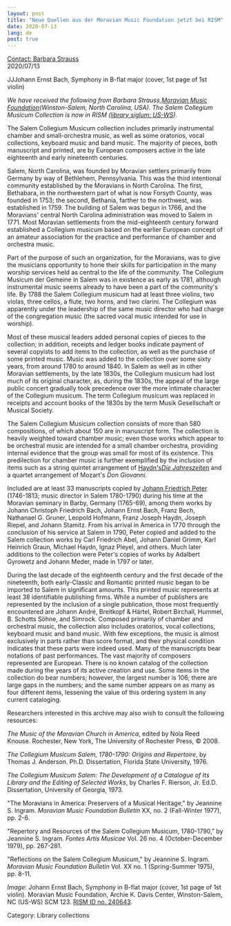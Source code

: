 ```yaml
---
layout: post
title: "Neue Quellen aus der Moravian Music Foundation jetzt bei RISM"
date: 2020-07-13
lang: de
post: true
---
```


[Contact: Barbara Strauss](mailto:barbara@moravianmusic.org)<br>
2020/07/13

JJJohann Ernst Bach, Symphony in B-flat major (cover, 1st page of 1st violin)

*We have received the following from Barbara Strauss,[Moravian Music Foundation](https://moravianmusic.org/ "Opens external link in new window")(Winston-Salem, North Carolina, USA). The Salem Collegium Musicum Collection is now in RISM ([library siglum: US-WS](https://opac.rism.info/search?View=rism&siglum=US-WS "Opens external link in new window")).*

The Salem Collegium Musicum collection includes primarily instrumental chamber and small-orchestra music, as well as some oratorios, vocal collections, keyboard music and band music. The majority of pieces, both manuscript and printed, are by European composers active in the late eighteenth and early nineteenth centuries.

Salem, North Carolina, was founded by Moravian settlers primarily from Germany by way of Bethlehem, Pennsylvania. This was the third intentional community established by the Moravians in North Carolina. The first, Bethabara, in the northwestern part of what is now Forsyth County, was founded in 1753; the second, Bethania, farther to the northwest, was established in 1759. The building of Salem was begun in 1766, and the Moravians' central North Carolina administration was moved to Salem in 1771. Most Moravian settlements from the mid-eighteenth century forward established a Collegium musicum based on the earlier European concept of an amateur association for the practice and performance of chamber and orchestra music.

Part of the purpose of such an organization, for the Moravians, was to give the musicians opportunity to hone their skills for participation in the many worship services held as central to the life of the community. The Collegium Musicum der Gemeine in Salem was in existence as early as 1781, although instrumental music seems already to have been a part of the community's life. By 1788 the Salem Collegium musicum had at least three violins, two violas, three cellos, a flute, two horns, and two clarini. The Collegium was apparently under the leadership of the same music director who had charge of the congregation music (the sacred vocal music intended for use in worship).

Most of these musical leaders added personal copies of pieces to the collection; in addition, receipts and ledger books indicate payment of several copyists to add items to the collection, as well as the purchase of some printed music. Music was added to the collection over some sixty years, from around 1780 to around 1840. In Salem as well as in other Moravian settlements, by the late 1830s, the Collegium musicum had lost much of its original character, as, during the 1830s, the appeal of the large public concert gradually took precedence over the more intimate character of the Collegium musicum. The term Collegium musicum was replaced in receipts and account books of the 1830s by the term Musik Gesellschaft or Musical Society.

The Salem Collegium Musicum collection consists of more than 580 compositions, of which about 150 are in manuscript form. The collection is heavily weighted toward chamber music; even those works which appear to be orchestral music are intended for a small chamber orchestra, providing internal evidence that the group was small for most of its existence. This predilection for chamber music is further exemplified by the inclusion of items such as a string quintet arrangement of [Haydn's](https://opac.rism.info/search?id=990028288&View=rism "Opens external link in new window")*[Die Jahreszeiten](https://opac.rism.info/search?id=990028288&View=rism "Opens external link in new window")* and a quartet arrangement of Mozart's *Don Giovanni*.

Included are at least 33 manuscripts copied by [Johann Friedrich Peter](https://opac.rism.info/search?View=rism&q=Johann+Friedrich+Peter&siglum=US-WS "Opens external link in new window") (1746-1813; music director in Salem 1780-1790) during his time at the Moravian seminary in Barby, Germany (1765-69), among them works by Johann Christoph Friedrich Bach, Johann Ernst Bach, Franz Bech, Nathanael G. Gruner, Leopold Hofmann, Franz Joseph Haydn, Joseph Riepel, and Johann Stamitz. From his arrival in America in 1770 through the conclusion of his service at Salem in 1790, Peter copied and added to the Salem collection works by Carl Friedrich Abel, Johann Daniel Grimm, Karl Heinrich Graun, Michael Haydn, Ignaz Pleyel, and others. Much later additions to the collection were Peter's copies of works by Adalbert Gyrowetz and Johann Meder, made in 1797 or later.

During the last decade of the eighteenth century and the first decade of the nineteenth, both early-Classic and Romantic printed music began to be imported to Salem in significant amounts. This printed music represents at least 38 identifiable publishing firms. While a number of publishers are represented by the inclusion of a single publication, those most frequently encountered are Johann André, Breitkopf & Härtel, Robert Birchall, Hummel, B. Schotts Söhne, and Simrock.
Composed primarily of chamber and orchestral music, the collection also includes oratorios, vocal collections, keyboard music and band music. With few exceptions, the music is almost exclusively in parts rather than score format, and their physical condition indicates that these parts were indeed used. Many of the manuscripts bear notations of past performances. The vast majority of composers represented are European. There is no known catalog of the collection made during the years of its active creation and use. Some items in the collection do bear numbers; however, the largest number is 106; there are large gaps in the numbers; and the same number appears on as many as four different items, lessening the value of this ordering system in any current cataloging. 

Researchers interested in this archive may also wish to consult the following resources: 

*The Music of the Moravian Church in America*, edited by Nola Reed Knouse. Rochester, New York, The University of Rochester Press, © 2008. 

*The Collegium Musicum Salem, 1780-1790: Origins and Repertoire*, by Thomas J. Anderson. Ph.D. Dissertation, Florida State University, 1976. 

*The Collegium Musicum Salem: The Development of a Catalogue of Its Library and the Editing of Selected Works*, by Charles F. Rierson, Jr. Ed.D. Dissertation, University of Georgia, 1973. 

"The Moravians in America: Preservers of a Musical Heritage," by Jeannine S. Ingram. *Moravian Music Foundation Bulletin* XX, no. 2 (Fall-Winter 1977), pp. 2-6. 

"Repertory and Resources of the Salem Collegium Musicum, 1780-1790," by Jeannine S. Ingram. *Fontes Artis Musicae* Vol. 26 no. 4 (October-December 1979), pp. 267-281. 

"Reflections on the Salem Collegium Musicum," by Jeannine S. Ingram. *Moravian Music Foundation Bulletin* Vol. XX no. 1 (Spring-Summer 1975), pp. 8-11.

*Image*: Johann Ernst Bach, Symphony in B-flat major (cover, 1st page of 1st violin). Moravian Music Foundation, Archie K. Davis Center, Winston-Salem, NC (US-WS) SCM 123. [RISM ID no. 240643](https://opac.rism.info/search?id=240643&View=rism). 

Category: Library collections
